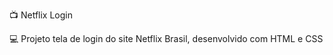 📺 Netflix Login



  💻 Projeto tela de login do site Netflix Brasil, desenvolvido com HTML e CSS  


